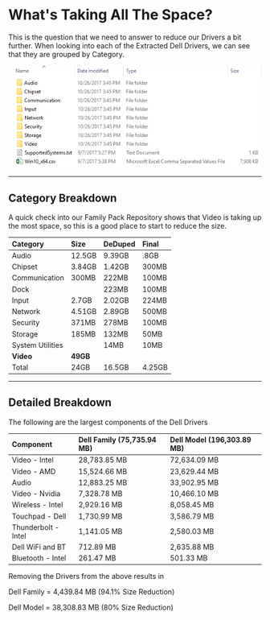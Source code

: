 # What's Taking All The Space?

This is the question that we need to answer to reduce our Drivers a bit further.  When looking into each of the Extracted Dell Drivers, we can see that they are grouped by Category.

![](/assets/2017-10-28_15-49-36.png)

---

## Category Breakdown

A quick check into our Family Pack Repository shows that Video is taking up the most space, so this is a good place to start to reduce the size.

| Category | Size | DeDuped | Final |
| :--- | :--- | :--- | :--- |
| Audio | 12.5GB | 9.39GB | .8GB |
| Chipset | 3.84GB | 1.42GB | 300MB |
| Communication | 300MB | 222MB | 100MB |
| Dock |  | 223MB | 100MB |
| Input | 2.7GB | 2.02GB | 224MB |
| Network | 4.51GB | 2.89GB | 500MB |
| Security | 371MB | 278MB | 100MB |
| Storage | 185MB | 132MB | 50MB |
| System Utilities |  | 14MB | 10MB |
| **Video** | **49GB** |  |  |
| Total | 24GB | 16.5GB | 4.25GB |

---

## Detailed Breakdown

The following are the largest components of the Dell Drivers

| Component | Dell Family \(75,735.94 MB\) | Dell Model \(196,303.89 MB\) |
| :--- | :--- | :--- |
| Video - Intel | 28,783.85 MB | 72,634.09 MB |
| Video - AMD | 15,524.66 MB | 23,629.44 MB |
| Audio | 12,883.25 MB | 33,902.95 MB |
| Video - Nvidia | 7,328.78 MB | 10,466.10 MB |
| Wireless - Intel | 2,929.16 MB | 8,058.45 MB |
| Touchpad - Dell | 1,730.99 MB | 3,586.79 MB |
| Thunderbolt - Intel | 1,141.05 MB | 2,580.03 MB |
| Dell WiFi and BT | 712.89 MB | 2,635.88 MB |
| Bluetooth - Intel | 261.47 MB | 501.33 MB |

Removing the Drivers from the above results in 

Dell Family = 4,439.84 MB \(94.1% Size Reduction\)

Dell Model = 38,308.83 MB \(80% Size Reduction\)

